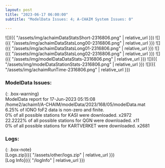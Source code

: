 ```yaml
---
layout: post
title: "2023-06-17 06:00:00"
subtitle: "ModelData Issues: 4; A-CHAIM System Issues: 0"

---
```


![]({{ "/assets/img/achaimDataStatsShort-2316806.png" | relative_url }})
![]({{ "/assets/img/achaimDataStatsLong00-2316806.png" | relative_url }})
![]({{ "/assets/img/achaimDataStatsLong01-2316806.png" | relative_url }})
![]({{ "/assets/img/achaimDataStatsLong02-2316806.png" | relative_url }})
![]({{ "/assets/img/modelDataDataStats-2316806.png" | relative_url }})
![]({{ "/assets/img/modelDataStationStats-2316806.png" | relative_url }})
![]({{ "/assets/img/achaimRunTime-2316806.png" | relative_url }})


### ModelData Issues:  
  
{: .box-warning}  
 ModelData report for 17-Jun-2023 05:15:08   
 /home2/achaim1/A-CHAIM/modelData/2023/168/05/modelData.mat   
 6.25% of IONO foF2 data is non-zero and finite.   
 0% of all possible stations for KASI were downloaded. x2972   
 22.2222% of all possible stations for QGN were downloaded. x11   
 0% of all possible stations for KARTVERKET were downloaded. x2681   
  


### Logs:  
  
{: .box-note}  
[Logs.zip]({{ "/assets/other/logs.zip" | relative_url }})  
[Log Info]({{ "/logInfo" | relative_url }})  
